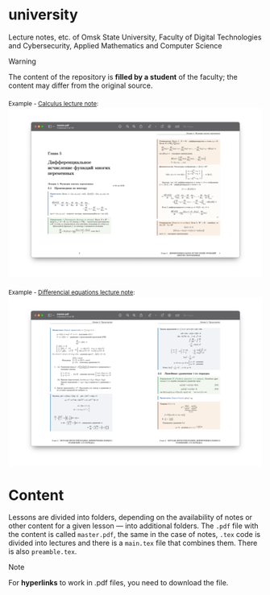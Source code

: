 # university
Lecture notes, etc. of Omsk State University, Faculty of Digital Technologies and Cybersecurity, Applied Mathematics and Computer Science

> [!WARNING]
> The content of the repository is **filled by a student** of the faculty; the content may differ from the original source.

<sub>Example - [Calculus lecture note](https://github.com/zibliclub/university/blob/master/calculus/lecture-notes/master.pdf):<sub>
![Example](examples-of-notes/calculus-example.png "Example")

<sub>Example - [Differencial equations lecture note](https://github.com/zibliclub/university/blob/master/differential-equations/lecture-notes/master.pdf):<sub>
![Example](examples-of-notes/differencial-equations-example.png "Example")

# Content

Lessons are divided into folders, depending on the availability of notes or other content for a given lesson — into additional folders. The `.pdf` file with the content is called `master.pdf`, the same in the case of notes, `.tex` code is divided into lectures and there is a `main.tex` file that combines them. There is also `preamble.tex`.

> [!NOTE] 
> For **hyperlinks** to work in .pdf files, you need to download the file.

